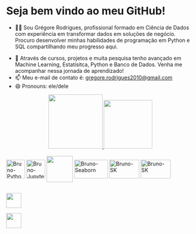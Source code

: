 # Seja bem vindo ao meu GitHub!
- 🧑🏻 Sou Grégore Rodrigues, profissional formado em Ciência de Dados com experiência em transformar dados em soluções de negócio.
Procuro desenvolver minhas habilidades de programação em Python e SQL compartilhando meu progresso aqui. <p>
- 🚀 Através de cursos, projetos e muita pesquisa tenho avançado em Machine Learning, Estatísitca, Python e Banco de Dados. Venha me acompanhar nessa jornada de aprendizado!
- 📫 Meu e-mail de contato é: gregore.rodrigues2010@gmail.com
- 😄 Pronouns: ele/dele

<div align="center">
  <a href="https://github.com/gregzr">
    <img height="145em" src="https://github-readme-stats.vercel.app/api?username=gregzr&show_icons=true&theme=dark&include_all_commits=true&count_private=true"/>
    <img height = "130em" src="https://github-readme-stats.vercel.app/api/top-langs/?username=gregzr&theme=dark"/>
  </a>
</div>
<div style="display: inline_block"><br>
  <img align="center" alt="Bruno-Python" height="50" width="50" src="https://cdn.jsdelivr.net/gh/devicons/devicon/icons/python/python-original-wordmark.svg"/>
   <img  align="center" alt="Bruno-Jupyter" height="50" width="50" src="https://cdn.jsdelivr.net/gh/devicons/devicon/icons/jupyter/jupyter-original-wordmark.svg" />
  <img  align="center" height = "70" width="70" src="https://cdn.jsdelivr.net/gh/devicons/devicon/icons/mysql/mysql-original-wordmark.svg" >
  <img align="center" alt="Bruno-Seaborn" height="50" width="90" src="https://seaborn.pydata.org/_images/logo-wide-lightbg.svg">
 <img align="center" alt="Bruno-SK" height="50" width="80" src="https://cdn.jsdelivr.net/gh/devicons/devicon/icons/pandas/pandas-original-wordmark.svg">

  <img align="center" alt="Bruno-SK" height="50" width="80" src="https://iconape.com/wp-content/files/mw/351103/svg/scikit-learn-seeklogo.com.svg">

##
  
</div>

###
<div>
  <div>
  <a href="mailto:gregore.rodrigues2010@gmail.com"><img height = "40em" src="https://img.shields.io/badge/-Gmail-%23333?style=for-the-badge&logo=gmail&logoColor=white" target="_blank"></a>

  <a href="https://www.linkedin.com/in/gregore-rodrigues/" target="_blank"><img height = "40em" src="https://img.shields.io/badge/-LinkedIn-%230077B5?style=for-the-badge&logo=linkedin&logoColor=white" target="_blank">
</a>
</div>

